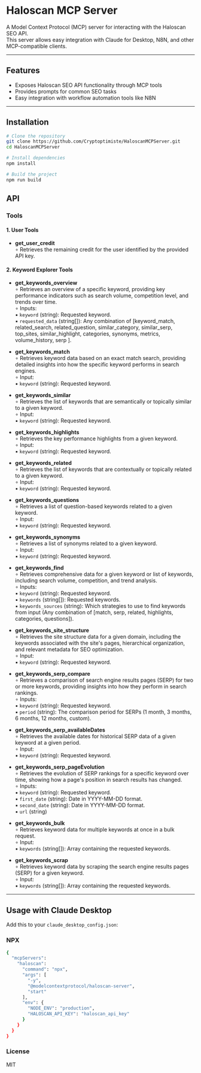 # Haloscan MCP Server

A Model Context Protocol (MCP) server for interacting with the Haloscan SEO API.  
This server allows easy integration with Claude for Desktop, N8N, and other MCP-compatible clients.

---

## Features

- Exposes Haloscan SEO API functionality through MCP tools
- Provides prompts for common SEO tasks
- Easy integration with workflow automation tools like N8N

---

## Installation

```bash
# Clone the repository
git clone https://github.com/Cryptoptimiste/HaloscanMCPServer.git
cd HaloscanMCPServer

# Install dependencies
npm install

# Build the project
npm run build
```

## API

### Tools

#### 1. User Tools

  - **get_user_credit**<br>
    ∘ Retrieves the remaining credit for the user identified by the provided API key.<br>

#### 2. Keyword Explorer Tools
  - **get_keywords_overview**<br>
    ∘ Retrieves an overview of a specific keyword, providing key performance indicators such as search volume, competition level, and trends over time.<br>
    ∘ Inputs:<br>
        ▪ `keyword` (string): Requested keyword.<br>
        ▪ `requested_data` (string[]): Any combination of [keyword_match, related_search, related_question, similar_category, similar_serp, top_sites, similar_highlight, categories, synonyms, metrics, volume_history, serp ].<br>

  - **get_keywords_match**<br>
    ∘ Retrieves keyword data based on an exact match search, providing detailed insights into how the specific keyword performs in search engines.<br>
    ∘ Input:<br>
        ▪ `keyword` (string): Requested keyword.<br>

  - **get_keywords_similar**<br>
    ∘ Retrieves the list of keywords that are semantically or topically similar to a given keyword.<br>
    ∘ Input:<br>
        ▪ `keyword` (string): Requested keyword.<br>

  - **get_keywords_highlights**<br>
    ∘ Retrieves the key performance highlights from a given keyword.<br>
    ∘ Input:<br>
        ▪ `keyword` (string): Requested keyword.<br>

  - **get_keywords_related**<br>
    ∘ Retrieves the list of keywords that are contextually or topically related to a given keyword.<br>
    ∘ Input:<br>
        ▪ `keyword` (string): Requested keyword.<br>

  - **get_keywords_questions**<br>
    ∘ Retrieves a list of question-based keywords related to a given keyword.<br>
    ∘ Input:<br>
        ▪ `keyword` (string): Requested keyword.<br>

  - **get_keywords_synonyms**<br>
    ∘ Retrieves a list of synonyms related to a given keyword.<br>
    ∘ Input:<br>
        ▪ `keyword` (string): Requested keyword.<br>

  - **get_keywords_find**<br>
    ∘ Retrieves comprehensive data for a given keyword or list of keywords, including search volume, competition, and trend analysis.<br>
    ∘ Inputs:<br>
        ▪ `keyword` (string): Requested keyword.<br>
        ▪ `keywords` (string[]): Requested keywords.<br>
        ▪ `keywords_sources` (string): Which strategies to use to find keywords from input (Any combination of [match, serp, related, highlights, categories, questions]).<br>

  - **get_keywords_site_structure**<br>
    ∘ Retrieves the site structure data for a given domain, including the keywords associated with the site's pages, hierarchical organization, and relevant metadata for SEO optimization.<br>
    ∘ Input:<br> 
        ▪ `keyword` (string): Requested keyword.<br>

  - **get_keywords_serp_compare**<br>
    ∘ Retrieves a comparison of search engine results pages (SERP) for two or more keywords, providing insights into how they perform in search rankings.<br>
    ∘ Inputs:<br>
        ▪ `keyword` (string): Requested keyword.<br>
        ▪ `period` (string): The comparison period for SERPs (1 month, 3 months, 6 months, 12 months, custom).<br>

  - **get_keywords_serp_availableDates**<br>
    ∘ Retrieves the available dates for historical SERP data of a given keyword at a given period.<br>
    ∘ Input:<br> 
        ▪ `keyword` (string): Requested keyword.<br>

  - **get_keywords_serp_pageEvolution**<br>
    ∘ Retrieves the evolution of SERP rankings for a specific keyword over time, showing how a page's position in search results has changed.<br>
    ∘ Inputs:<br>
        ▪ `keyword` (string): Requested keyword.<br>
        ▪ `first_date` (string): Date in YYYY-MM-DD format.<br>
        ▪ `second_date` (string): Date in YYYY-MM-DD format.<br>
        ▪ `url` (string)<br>

  - **get_keywords_bulk**<br>
    ∘ Retrieves keyword data for multiple keywords at once in a bulk request.<br>
    ∘ Input:<br> 
        ▪ `keywords` (string[]): Array containing the requested keywords.<br>

  - **get_keywords_scrap**<br>
    ∘ Retrieves keyword data by scraping the search engine results pages (SERP) for a given keyword.<br>
    ∘ Input:<br>
        ▪ `keywords` (string[]): Array containing the requested keywords.<br>

---

## Usage with Claude Desktop

Add this to your `claude_desktop_config.json`:

### NPX
```bash
{
  "mcpServers": 
    "haloscan": 
      "command": "npx",
      "args": [
        "-y",
        "@modelcontextprotocol/haloscan-server",
        "start"  
      ],
      "env": {
        "NODE_ENV": "production",
        "HALOSCAN_API_KEY": "haloscan_api_key"
      }
    }
  }
}
```

### License
MIT
